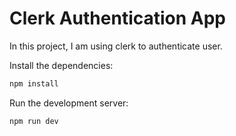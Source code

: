 # Clerk Authentication App

In this project, I am using clerk to authenticate user.

Install the dependencies:

```bash
npm install
```

Run the development server:

```bash
npm run dev
```
